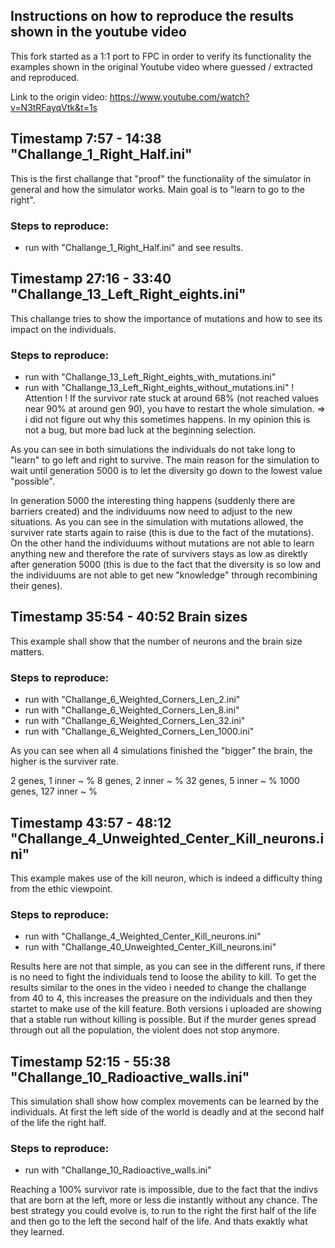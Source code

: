 ## Instructions on how to reproduce the results shown in the youtube video
This fork started as a 1:1 port to FPC in order to verify its functionality
the examples shown in the original Youtube video where guessed / extracted and reproduced.

Link to the origin video: https://www.youtube.com/watch?v=N3tRFayqVtk&t=1s

## Timestamp 7:57 - 14:38 "Challange_1_Right_Half.ini"
This is the first challange that "proof" the functionality of the simulator in general and how the simulator works. Main goal is to "learn to go to the right".

### Steps to reproduce:
* run with "Challange_1_Right_Half.ini" and see results.

## Timestamp 27:16 - 33:40 "Challange_13_Left_Right_eights.ini"
This challange tries to show the importance of mutations and how to see its impact on the individuals.

### Steps to reproduce:
* run with "Challange_13_Left_Right_eights_with_mutations.ini"
* run with "Challange_13_Left_Right_eights_without_mutations.ini"
! Attention !
  If the survivor rate stuck at around 68% (not reached values near 90% at around gen 90), you have to restart the whole simulation.
  => i did not figure out why this sometimes happens. In my opinion this is not a bug, but more bad luck at the beginning selection.

As you can see in both simulations the individuals do not take long to "learn" to go left and right to survive. The main reason for the simulation to wait until generation 5000 is to let the diversity go down to the lowest value "possible".

In generation 5000 the interesting thing happens (suddenly there are barriers created) and the individuums now need to adjust to the new situations. As you can see in the simulation with mutations allowed, the surviver rate starts again to raise (this is due to the fact of the mutations). On the other hand the individuums without mutations are not able to learn anything new and therefore the rate of survivers stays as low as direktly after generation 5000 (this is due to the fact that the diversity is so low and the individuums are not able to get new "knowledge" through recombining their genes).

## Timestamp 35:54 - 40:52 Brain sizes
This example shall show that the number of neurons and the brain size matters.

### Steps to reproduce:
* run with "Challange_6_Weighted_Corners_Len_2.ini"
* run with "Challange_6_Weighted_Corners_Len_8.ini"
* run with "Challange_6_Weighted_Corners_Len_32.ini"
* run with "Challange_6_Weighted_Corners_Len_1000.ini"

As you can see when all 4 simulations finished the "bigger" the brain, the higher is the surviver rate.

2 genes, 1 inner ~ %
8 genes, 2 inner ~ %
32 genes, 5 inner ~ %
1000 genes, 127 inner ~ %


## Timestamp 43:57 - 48:12 "Challange_4_Unweighted_Center_Kill_neurons.ini"
This example makes use of the kill neuron, which is indeed a difficulty thing from the ethic viewpoint.

### Steps to reproduce:
* run with "Challange_4_Weighted_Center_Kill_neurons.ini"
* run with "Challange_40_Unweighted_Center_Kill_neurons.ini"

Results here are not that simple, as you can see in the different runs, if there is no need to fight the individuals tend to loose the ability to kill. To get the results similar to the ones in the video i needed to change the challange from 40 to 4, this increases the preasure on the individuals and then they startet to make use of the kill feature. Both versions i uploaded are showing that a stable run without killing is possible. But if the murder genes spread through out all the population, the violent does not stop anymore.

## Timestamp 52:15 - 55:38 "Challange_10_Radioactive_walls.ini"
This simulation shall show how complex movements can be learned by the individuals. At first the left side of the world is deadly and at the second half of the life the right half.

### Steps to reproduce:
* run with "Challange_10_Radioactive_walls.ini"

Reaching a 100% survivor rate is impossible, due to the fact that the indivs that are born at the left, more or less die instantly without any chance.
The best strategy you could evolve is, to run to the right the first half of the life and then go to the left the second half of the life. And thats exaktly what they learned.

